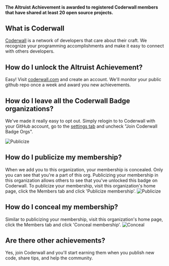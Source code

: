 #### The Altruist Achievement is awarded to registered Coderwall members that have shared at least 20 open source projects.

## What is Coderwall

[Coderwall](https://coderwall.com/gh) is a network of developers that care about their craft. We recognize your programming accomplishments and make it easy to connect with others developers.

## How do I unlock the Altruist Achievement?

Easy! Visit [coderwall.com](https://coderwall.com/gh) and create an account. We'll monitor your public github repo once a week and award you new achievements.

## How do I leave all the Coderwall Badge organizations?

We've made it really easy to opt out. Simply relogin to to Coderwall with your GitHub account, go to the [settings tab](https://coderwall.com/settings) and uncheck "Join Coderwall Badge Orgs".

![Publicize](http://f.cl.ly/items/3v0t2B1t0X0o3Z0R1x1N/GHOrgUnlink.png)

## How do I publicize my membership?

When we add you to this organization, your membership is concealed. Only you can see that you're a part of this org. Publicizing your membership in this organization allows others to see that you've unlocked this badge on Coderwall. To publicize your membership, visit this organization's home page, click the Members tab and click 'Publicize membership'.
![Publicize](http://f.cl.ly/items/2v0K0i062p0u231Z1z1s/publicize.jpeg)

## How do I conceal my membership?

Similar to publicizing your membership, visit this organization's home page, click the Members tab and click 'Conceal membership'.
![Conceal](http://f.cl.ly/items/0A1p3b3t1X3a0n2q2j3O/conceal.jpeg)

## Are there other achievements?

Yes, join Coderwall and you'll start earning them when you publish new code, share tips, and help the community.
